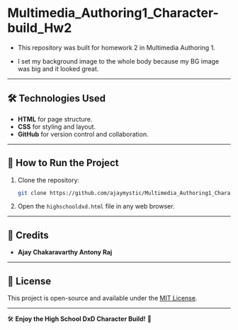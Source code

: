 # Multimedia_Authoring1_Character-build_Hw2
- This repository was built for homework 2 in Multimedia Authoring 1.

- I set my background image to the whole body because my BG image was big and it looked great.
 
---

## 🛠️ Technologies Used
- **HTML** for page structure.
- **CSS** for styling and layout.
- **GitHub** for version control and collaboration.

---

## 🚀 How to Run the Project
1. Clone the repository:
   ```sh
   git clone https://github.com/ajaymystic/Multimedia_Authoring1_Character-build_Hw2.git
   ```
2. Open the `highschooldxd.html` file in any web browser.

---

## 📢 Credits
- **Ajay Chakaravarthy Antony Raj** 

---

## 📄 License
This project is open-source and available under the [MIT License](LICENSE).

---

🛠️ **Enjoy the High School DxD Character Build!** 🚀